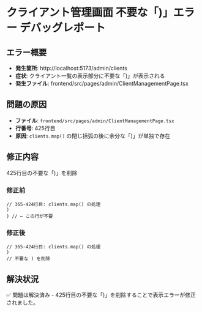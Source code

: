 # クライアント管理画面 不要な「)」エラー デバッグレポート

## エラー概要
- **発生箇所**: http://localhost:5173/admin/clients
- **症状**: クライアント一覧の表示部分に不要な「)」が表示される
- **発生ファイル**: frontend/src/pages/admin/ClientManagementPage.tsx

## 問題の原因
- **ファイル**: `frontend/src/pages/admin/ClientManagementPage.tsx`
- **行番号**: 425行目
- **原因**: `clients.map()` の閉じ括弧の後に余分な「)」が単独で存在

## 修正内容
425行目の不要な「)」を削除

### 修正前
```tsx
// 365-424行目: clients.map() の処理
)
) // ← この行が不要
```

### 修正後
```tsx
// 365-424行目: clients.map() の処理
)
// 不要な ) を削除
```

## 解決状況
✅ 問題は解決済み - 425行目の不要な「)」を削除することで表示エラーが修正されました。